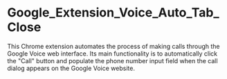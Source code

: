 # Google_Extension_Voice_Auto_Tab_Close
This Chrome extension automates the process of making calls through the Google Voice web interface. Its main functionality is to automatically click the "Call" button and populate the phone number input field when the call dialog appears on the Google Voice website.
